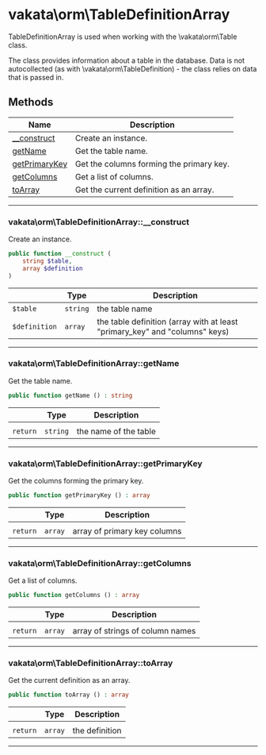 # vakata\orm\TableDefinitionArray
TableDefinitionArray is used when working with the \vakata\orm\Table class.

The class provides information about a table in the database.
Data is not autocollected (as with \vakata\orm\TableDefinition) - the class relies on data that is passed in.
## Methods

| Name | Description |
|------|-------------|
|[__construct](#vakata\orm\tabledefinitionarray__construct)|Create an instance.|
|[getName](#vakata\orm\tabledefinitionarraygetname)|Get the table name.|
|[getPrimaryKey](#vakata\orm\tabledefinitionarraygetprimarykey)|Get the columns forming the primary key.|
|[getColumns](#vakata\orm\tabledefinitionarraygetcolumns)|Get a list of columns.|
|[toArray](#vakata\orm\tabledefinitionarraytoarray)|Get the current definition as an array.|

---



### vakata\orm\TableDefinitionArray::__construct
Create an instance.  


```php
public function __construct (  
    string $table,  
    array $definition  
)   
```

|  | Type | Description |
|-----|-----|-----|
| `$table` | `string` | the table name |
| `$definition` | `array` | the table definition (array with at least "primary_key" and "columns" keys) |

---


### vakata\orm\TableDefinitionArray::getName
Get the table name.  


```php
public function getName () : string    
```

|  | Type | Description |
|-----|-----|-----|
|  |  |  |
| `return` | `string` | the name of the table |

---


### vakata\orm\TableDefinitionArray::getPrimaryKey
Get the columns forming the primary key.  


```php
public function getPrimaryKey () : array    
```

|  | Type | Description |
|-----|-----|-----|
|  |  |  |
| `return` | `array` | array of primary key columns |

---


### vakata\orm\TableDefinitionArray::getColumns
Get a list of columns.  


```php
public function getColumns () : array    
```

|  | Type | Description |
|-----|-----|-----|
|  |  |  |
| `return` | `array` | array of strings of column names |

---


### vakata\orm\TableDefinitionArray::toArray
Get the current definition as an array.  


```php
public function toArray () : array    
```

|  | Type | Description |
|-----|-----|-----|
|  |  |  |
| `return` | `array` | the definition |

---

